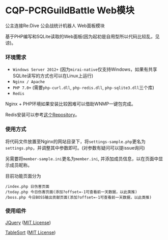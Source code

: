 # CQP-PCRGuildBattle Web模块
公主连接Re:Dive 公会战统计机器人 Web面板模块

基于PHP编写和SQLite读取的Web面板(因为起初是自用型所以代码比较乱，见谅)。

### 环境需求
- `Windows Server 2012+` (因为`mirai-native`仅支持Windows，如果有共享SQLite读写的方式也可以在Linux上运行)
- `Nginx / Apache`
- `PHP 7.0+` (需要`php-curl.dll`, `php-redis.dll`, `php-sqlite3.dll`三个库)
- `Redis`

Nginx + PHP环境如果安装比较困难可以借助WNMP一键包完成。

Redis安装可以参考[这个Repository](https://github.com/tporadowski/redis/releases)。

### 使用方式
将代码文件放置至Nginx的网站目录下，将`settings-sample.php`更名为`settings.php`，并调整其中参数即可。(对参数有疑问可以提issue询问)

另需要将`member-sample.ini`更名为`member.ini`, 并添加成员信息，以在页面中显示成员昵称。

目前功能页面分为
```
/index.php 日伤害页面
/today.php 今日伤害页面(添加?offset=-1可查看前一天数据，以此类推)
/boss.php 今日BOSS输出贡献页面(添加?offset=-1可查看前一天数据，以此类推)
```

### 使用组件
[JQuery](https://github.com/jquery/jquery) ([MIT License](https://github.com/jquery/jquery/blob/master/LICENSE.txt))

[TableSort](https://github.com/Mottie/tablesorter) ([MIT License](https://github.com/Mottie/tablesorter/blob/master/README.md))
